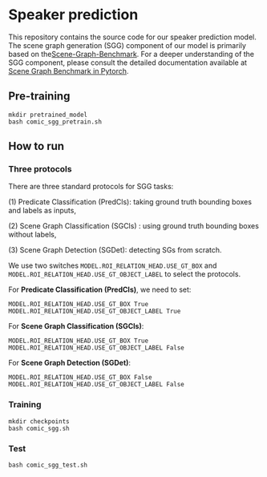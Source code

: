 # Speaker prediction

This repository contains the source code for our speaker prediction model. The scene graph generation (SGG) component of our model is primarily based on the[Scene-Graph-Benchmark](https://github.com/KaihuaTang/Scene-Graph-Benchmark.pytorch). For a deeper understanding of the SGG component, please consult the detailed documentation available at [Scene Graph Benchmark in Pytorch](https://github.com/KaihuaTang/Scene-Graph-Benchmark.pytorch/blob/master/README.md).

## Pre-training
```
mkdir pretrained_model
bash comic_sgg_pretrain.sh
```

## How to run
### Three protocols
There are three standard protocols for SGG tasks: 

(1) Predicate Classification (PredCls): taking ground truth bounding boxes and labels as inputs, 

(2) Scene Graph Classification (SGCls) : using ground truth bounding boxes without labels, 

(3) Scene Graph Detection (SGDet): detecting SGs from scratch. 

We use two switches `MODEL.ROI_RELATION_HEAD.USE_GT_BOX` and `MODEL.ROI_RELATION_HEAD.USE_GT_OBJECT_LABEL` to select the protocols.

For **Predicate Classification (PredCls)**, we need to set:
```
MODEL.ROI_RELATION_HEAD.USE_GT_BOX True MODEL.ROI_RELATION_HEAD.USE_GT_OBJECT_LABEL True
```
For **Scene Graph Classification (SGCls)**:
```
MODEL.ROI_RELATION_HEAD.USE_GT_BOX True MODEL.ROI_RELATION_HEAD.USE_GT_OBJECT_LABEL False
```
For **Scene Graph Detection (SGDet)**:
```
MODEL.ROI_RELATION_HEAD.USE_GT_BOX False MODEL.ROI_RELATION_HEAD.USE_GT_OBJECT_LABEL False
```

### Training
```
mkdir checkpoints
bash comic_sgg.sh
```

### Test
```
bash comic_sgg_test.sh
```
